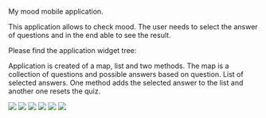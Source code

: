 My mood mobile application.

This application allows to check mood. The user needs to select the answer of questions and in the end able to see the result. 

Please find the application widget tree:

Application is created of a map, list and two methods. 
The map is a collection of questions and possible answers based on question.
List of selected answers.
One method adds the selected answer to the list and another one resets the quiz.
 



![](https://github.com/Laura555-p/mymood/blob/master/assets/images/mymood1.PNG)
![](https://github.com/Laura555-p/mymood/blob/master/assets/images/mymood2.PNG)
![](https://github.com/Laura555-p/mymood/blob/master/assets/images/mymood3.PNG)
![](https://github.com/Laura555-p/mymood/blob/master/assets/images/mymood4.PNG)
![](https://github.com/Laura555-p/mymood/blob/master/assets/images/mymood5.PNG)
![](https://github.com/Laura555-p/mymood/blob/master/assets/images/mymood6.PNG)
